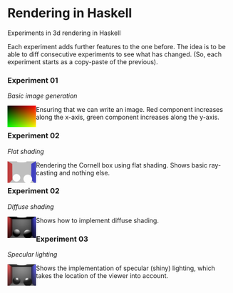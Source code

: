 # Rendering in Haskell

Experiments in 3d rendering in Haskell

Each experiment adds further features to the one before. The idea is to be able to diff consecutive experiments to see what has changed. (So, each experiment starts as a copy-paste of the previous).


### Experiment 01

*Basic image generation*

<img src="https://raw.githubusercontent.com/stu-smith/rendering-in-haskell/master/output/experiment00.png" width="64" height="48" align="left" />

Ensuring that we can write an image. Red component increases along the x-axis, green component increases along the y-axis.

### Experiment 02

*Flat shading*

<img src="https://raw.githubusercontent.com/stu-smith/rendering-in-haskell/master/output/experiment01.png" width="64" height="48" align="left" />

Rendering the Cornell box using flat shading. Shows basic ray-casting and nothing else.

### Experiment 02

*Diffuse shading*

<img src="https://raw.githubusercontent.com/stu-smith/rendering-in-haskell/master/output/experiment02.png" width="64" height="48" align="left" />

Shows how to implement diffuse shading.

### Experiment 03

*Specular lighting*

<img src="https://raw.githubusercontent.com/stu-smith/rendering-in-haskell/master/output/experiment03.png" width="64" height="48" align="left" />

Shows the implementation of specular (shiny) lighting, which takes the location of the viewer into account.
